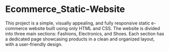 # Ecommerce_Static-Website
This project is a simple, visually appealing, and fully responsive static e-commerce website built using only HTML and CSS. The website is divided into three main sections: Fashions, Electronics, and Shoes. Each section has a dedicated page showcasing products in a clean and organized layout, with a user-friendly design.
